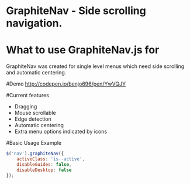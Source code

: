 # GraphiteNav - Side scrolling navigation.

# What to use GraphiteNav.js for
GraphiteNav was created for single level menus which need side scrolling and automatic centering.

#Demo
http://codepen.io/benjo696/pen/YwVQJY

#Current features
- Dragging
- Mouse scrollable
- Edge detection
- Automatic centering
- Extra menu options indicated by icons

#Basic Usage Example
```js
$('nav').graphiteNav({
    activeClass: 'is--active',
    disableGuides: false,
    disableDesktop: false
});
```